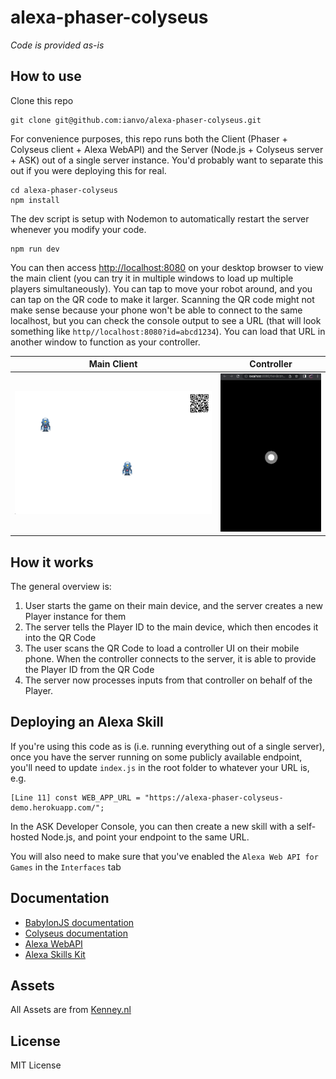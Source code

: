 # alexa-phaser-colyseus

*Code is provided as-is*

## How to use
Clone this repo
```
git clone git@github.com:ianvo/alexa-phaser-colyseus.git
```
For convenience purposes, this repo runs both the Client (Phaser + Colyseus client + Alexa WebAPI) and the Server (Node.js + Colyseus server + ASK) out of a single server instance. You'd probably want to separate this out if you were deploying this for real.

```
cd alexa-phaser-colyseus
npm install
```
The dev script is setup with Nodemon to automatically restart the server whenever you modify your code.
```
npm run dev
```
You can then access [http://localhost:8080](http://localhost:8080) on your desktop browser to view the main client (you can try it in multiple windows to load up multiple players simultaneously). You can tap to move your robot around, and you can tap on the QR code to make it larger. Scanning the QR code might not make sense because your phone won't be able to connect to the same localhost, but you can check the console output to see a URL (that will look something like `http//localhost:8080?id=abcd1234`). You can load that URL in another window to function as your controller. 

| Main Client | Controller |
| - | - |
| ![alt](game.png) | ![alt](controller.png) |

## How it works
The general overview is:
1. User starts the game on their main device, and the server creates a new Player instance for them
2. The server tells the Player ID to the main device, which then encodes it into the QR Code
3. The user scans the QR Code to load a controller UI on their mobile phone. When the controller connects to the server, it is able to provide the Player ID from the QR Code
4. The server now processes inputs from that controller on behalf of the Player.

## Deploying an Alexa Skill
If you're using this code as is (i.e. running everything out of a single server), once you have the server running on some publicly available endpoint, you'll need to update `index.js` in the root folder to whatever your URL is, e.g.
```
[Line 11] const WEB_APP_URL = "https://alexa-phaser-colyseus-demo.herokuapp.com/";
```
In the ASK Developer Console, you can then create a new skill with a self-hosted Node.js, and point your endpoint to the same URL.

You will also need to make sure that you've enabled the `Alexa Web API for Games` in the `Interfaces` tab

## Documentation

- [BabylonJS documentation](https://photonstorm.github.io/phaser3-docs/index.html)
- [Colyseus documentation](https://docs.colyseus.io/)
- [Alexa WebAPI](https://developer.amazon.com/en-US/docs/alexa/web-api-for-games/alexa-games-about.html)
- [Alexa Skills Kit](https://developer.amazon.com/en-US/alexa/alexa-skills-kit)

## Assets
All Assets are from [Kenney.nl](https://www.kenney.nl/)

## License

MIT License
